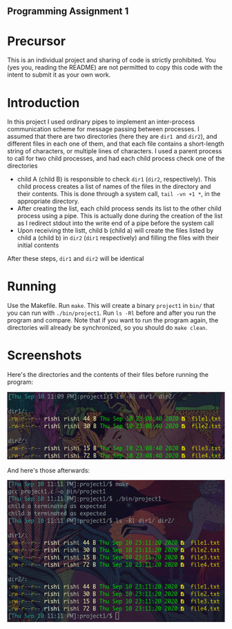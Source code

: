 ## Programming Assignment 1

# Precursor
This is an individual project and sharing of code is strictly prohibited. You (yes you, reading the README) are not permitted to copy this code with the intent to submit it as your own work. 

# Introduction
In this project I used ordinary pipes to implement an inter-process communication scheme for message passing between processes. I assumed that there are two directories (here they are `dir1 `and `dir2`), and different files in each one of them, and that each file contains a short-length string of characters, or multiple lines of characters. I used a parent process to call for two child processes, and had each child process check one of the directories
* child A (child B) is responsible to check `dir1` (`dir2`, respectively). This child process creates a list of names of the files in the directory and their contents. This is done through a system call, `tail -vn +1 *`, in the appropriate directory. 
* After creating the list, each child process sends its list to the other child process using a pipe. This is actually done during the creation of the list as I redirect stdout into the write end of a pipe before the system call
* Upon receiving thte listt, child b (child a) will create the files listed by child a (child b) in `dir2` (`dir1` respectively) and filling the files with their initial contents

After these steps, `dir1` and `dir2` will be identical

# Running
Use the Makefile. Run `make`. This will create a binary `project1` in `bin/` that you can run with `./bin/project1`. Run `ls -Rl` before and after you run the program and compare. Note that if you want to run the program again, the directories will already be synchronized, so you should do `make clean`.

# Screenshots
Here's the directories and the contents of their files before running the program: 

![before](images/before.png)

And here's those afterwards:

![after](images/after.png)
